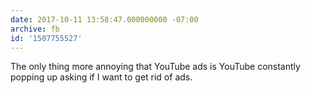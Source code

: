 ```yaml
---
date: 2017-10-11 13:58:47.000000000 -07:00
archive: fb
id: '1507755527'
---
```


The only thing more annoying that YouTube ads is YouTube constantly popping up asking if I want to get rid of ads.
